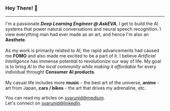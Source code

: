 ### Hey There! 👋

____________

I'm a passionate ***Deep Learning Engineer @ AskEVA***, I get to build the AI systems that power natural conversations and neural
speech recognition. I view everything man had ever made as an art, and hence I'm also an **Aesthete**. 
<br><br>
As my work is primarily related to AI, the rapid advancements had caused me **FOMO** and also
made me excited to be a part  of it. I believe *Artificial Intelligence* has immense potential to 
revolutionize our way of life. My goal is to bring  *AI to the local community while making it affordable* for every individual 
throught **Consumer AI products**.
<br><br>
My casual life includes more **music** - the best art of the universe, **anime** - art 
from Japan, **cars / bikes** - the art that drives my adrenaline, etc. <br>

You can read my articles on [svarunid@medium](https://svarunid.medium.com/). <br>
Let's connect on [svarunid@linkedIn](https://www.linkedin.com/in/svarunid/).
